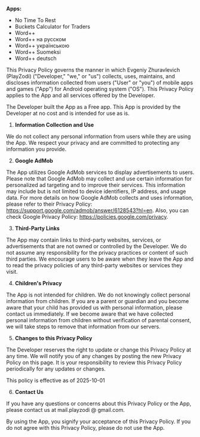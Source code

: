 **Apps:**
- No Time To Rest
- Buckets Calculator for Traders
- Word++
- Word++ на русском
- Word++ українською
- Word++ Suomeksi
- Word++ deutsch

This Privacy Policy governs the manner in which Evgeniy Zhuravlevich (PlayZodi) ("Developer," "we," or "us") collects, uses, maintains, and discloses information collected from users ("User" or "you") of mobile apps and games ("App") for Android operating system ("OS"). This Privacy Policy applies to the App and all services offered by the Developer.

The Developer built the App as a Free app. This App is provided by the Developer at no cost and is intended for use as is.

1. **Information Collection and Use**

We do not collect any personal information from users while they are using the App. We respect your privacy and are committed to protecting any information you provide.

2. **Google AdMob**

The App utilizes Google AdMob services to display advertisements to users. Please note that Google AdMob may collect and use certain information for personalized ad targeting and to improve their services. This information may include but is not limited to device identifiers, IP address, and usage data. For more details on how Google AdMob collects and uses information, please refer to their Privacy Policy: https://support.google.com/admob/answer/6128543?hl=en. Also, you can check Google Privacy Policy: https://policies.google.com/privacy.

3. **Third-Party Links**

The App may contain links to third-party websites, services, or advertisements that are not owned or controlled by the Developer. We do not assume any responsibility for the privacy practices or content of such third parties. We encourage users to be aware when they leave the App and to read the privacy policies of any third-party websites or services they visit.

4. **Children's Privacy**

The App is not intended for children. We do not knowingly collect personal information from children. If you are a parent or guardian and you become aware that your child has provided us with personal information, please contact us immediately. If we become aware that we have collected personal information from children without verification of parental consent, we will take steps to remove that information from our servers.

5. **Changes to this Privacy Policy**

The Developer reserves the right to update or change this Privacy Policy at any time. We will notify you of any changes by posting the new Privacy Policy on this page. It is your responsibility to review this Privacy Policy periodically for any updates or changes.

This policy is effective as of 2025-10-01

6. **Contact Us**

If you have any questions or concerns about this Privacy Policy or the App, please contact us at mail.playzodi @ gmail.com.

By using the App, you signify your acceptance of this Privacy Policy. If you do not agree with this Privacy Policy, please do not use the App.

